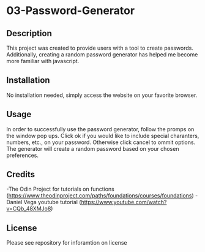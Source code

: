 # 03-Password-Generator

## Description
This project was created to provide users with a tool to create passwords.
Additionally, creating a random password generator has helped me become more familiar with javascript.

## Installation
No installation needed, simply access the website on your favorite browser.

## Usage
In order to successfully use the password generator, follow the promps on the window pop ups.
Click ok if you would like to include special charanters, numbers, etc., on your password. Otherwise click cancel to ommit options.
The generator will create a random password based on your chosen preferences.

## Credits
-The Odin Project for tutorials on functions (https://www.theodinproject.com/paths/foundations/courses/foundations)
-Daniel Vega youtube tutorial (https://www.youtube.com/watch?v=CQb_48XMJo8)

## License
Please see repository for inforamtion on license